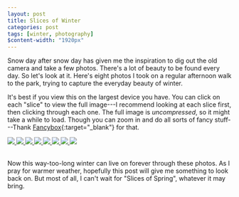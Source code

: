 ```yaml
---
layout: post
title: Slices of Winter
categories: post
tags: [winter, photography] 
$content-width: "1920px"
---
```


<script src="https://cdn.jsdelivr.net/npm/@fancyapps/ui@4.0/dist/fancybox.umd.js"></script>
<link rel="stylesheet" href="https://cdn.jsdelivr.net/npm/@fancyapps/ui/dist/fancybox.css" />
<link rel="stylesheet" href="{{ site.url }}/assets/css/fancybox.css" />
<link rel="stylesheet" href="{{ site.url }}/assets/js/fancybox.js" />

Snow day after snow day has given me the inspiration to dig out the old camera and take a few photos. There's a lot of beauty to be found every day. So let's look at it. Here's eight photos I took on a regular afternoon walk to the park, trying to capture the everyday beauty of winter.

It's best if you view this on the largest device you have. You can click on each "slice" to view the full image---I recommend looking at each slice first, then clicking through each one. The full image is *uncompressed*, so it might take a while to load. Though you can zoom in and do all sorts of fancy stuff---Thank [Fancybox](https://fancyapps.com/docs/ui/fancybox/){:target="_blank"} for that.

<div class="flex flex-wrap gap-5 justify-center max-w-1xl mx-auto px-6">
  <a
    data-caption="My backyard! Every time it snows, it turns into a winter wonderland, full of rabbit footprints and fallen trees."
    data-fancybox="gallery"
    href="{{ site.url }}/assets/images/2022-01-15-slices-of-winter/full/full1.webp"
  >
    <img class="rounded" src="{{ site.url }}/assets/images/2022-01-15-slices-of-winter/slices/slice1.webp" />
  </a>
  <a
    data-caption="Another backyard picture, with a few friendly footprints coating the snow."
    data-fancybox="gallery"
    href="{{ site.url }}/assets/images/2022-01-15-slices-of-winter/full/full2.webp"
  >
    <img class="rounded" src="{{ site.url }}/assets/images/2022-01-15-slices-of-winter/slices/slice2.webp" />
  </a>
  <a
    data-caption="The calm waves of white dropped against the baby blue shade. A peaceful snow day."
    data-fancybox="gallery"
    href="{{ site.url }}/assets/images/2022-01-15-slices-of-winter/full/full3.webp"
  >
    <img class="rounded" src="{{ site.url }}/assets/images/2022-01-15-slices-of-winter/slices/slice3.webp" />
  </a>
  <a
    data-caption="The same shot, but with a more deliberate framing. This might be my best 'slice', though the trees are a bit messy."
    data-fancybox="gallery"
    href="{{ site.url }}/assets/images/2022-01-15-slices-of-winter/full/full4.webp"
  >
    <img class="rounded" src="{{ site.url }}/assets/images/2022-01-15-slices-of-winter/slices/slice4.webp" />
  </a>
  <a
    data-caption="At the playground, now. The banal suburban bliss of a post-prandial walk in full effect."
    data-fancybox="gallery"
    href="{{ site.url }}/assets/images/2022-01-15-slices-of-winter/full/full5.webp"
  >
    <img class="rounded" src="{{ site.url }}/assets/images/2022-01-15-slices-of-winter/slices/slice5.webp" />
  </a>
  <a
    data-caption="One of the greatest things in the world---the texture of snow. The intimate close-up reveals a completely different dynamic with nature."
    data-fancybox="gallery"
    href="{{ site.url }}/assets/images/2022-01-15-slices-of-winter/full/full6.webp"
  >
    <img class="rounded" src="{{ site.url }}/assets/images/2022-01-15-slices-of-winter/slices/slice6.webp" />
  </a>
  <a
    data-caption="The way light reflects off of snow is a sight to behold. The focus in this image is a bit of accidental beauty."
    data-fancybox="gallery"
    href="{{ site.url }}/assets/images/2022-01-15-slices-of-winter/full/full7.webp"
  >
    <img class="rounded" src="{{ site.url }}/assets/images/2022-01-15-slices-of-winter/slices/slice7.webp" />
  </a>
    <a
    data-caption="After a quick circle around the park, I've made it back home. Nothing to stare at but the gentle nuance of a cloud."
    data-fancybox="gallery"
    href="{{ site.url }}/assets/images/2022-01-15-slices-of-winter/full/full8.webp"
  >
    <img class="rounded" src="{{ site.url }}/assets/images/2022-01-15-slices-of-winter/slices/slice8.webp" />
  </a>
</div>
<br>

Now this way-too-long winter can live on forever through these photos. As I pray for warmer weather, hopefully this post will give me something to look back on. But most of all, I can't wait for "Slices of Spring", whatever it may bring.